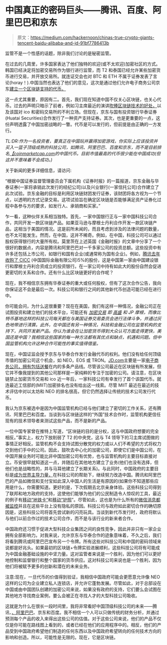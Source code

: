 # 中国真正的密码巨头——腾讯、百度、阿里巴巴和京东

> 原文：<https://medium.com/hackernoon/chinas-true-crypto-giants-tencent-baidu-alibaba-and-jd-91bf7786413b>

监管不是一个性感的话题，除非我们讨论的是秘密监管。

在过去的几周里，许多国家表达了他们独特的欢迎(或不太欢迎)加密社区的方式。韩国已经决定将加密交易所作为银行进行监管，而 T2 和泰国已经允许某些加密货币进行交易，并开放交易所。就连证交会也对 BTC 和 ETH 不属于证券发表了言论(horay！).中国当然也表达了他们的意见，这次是通过他们允许电子商务公司京东[建立一个区块链支持的代币。](https://www.coindesk.com/jd-coms-finance-arm-to-issue-asset-backed-securities-on-a-blockchain/)

这一点尤其重要，原因有二。首先，我们现在知道中国不仅关心区块链，也关心代币。过去的声明只暗示了前者，例如习主席最近的演讲[吹捧区块链技术的好处，](https://cnb.cx/2MyeMvu)以及该国对 ico 和密码交易所的不利立场。但现在，京东与国有投资银行华泰证券(Huatai Securities)合作发行了一种资产支持证券。其次，也是更重要的一点，这份声明透露了中国加密战略的一瞥。代币是可以发行的，但前提是由正确的一方发行。

*TL:DR:作为一名投资者，要真正在中国玩并赢得加密游戏，你实际上应该投资并买入一篮子顶级成熟的科技公司，如腾讯、阿里巴巴、百度和京东，而不是目前排名*[*【coinmarketcap.com*](http://coinmarketcap.com/)*的中国代币。目前市值最高的代币很少能在中国成功(但这并不意味着不会成功。)*

关于新闻的更多详细信息，请访问:

“根据中国证券监督管理委员会下属机构《证券时报》的一篇报道，京东金融与华泰证券(一家将承销此次发行的经纪公司)以及兴业银行(一家信托公司)合作建立了此次试验。京东金融的目标是利用区块链财团发行证券，该财团将各方视为一个节点，以透明的方式记录交易。这项试验旨在确定区块链是否能够满足资产证券化过程中各参与方的要求，如发行人、承销商和买家。”

乍一看，这种伙伴关系相当独特。首先，一家中国银行正与一家中国科技公司合作，共同开发一款区块链产品。如果亚马逊与摩根士丹利合作开发一款区块链产品，这相当于美国的情况。这是前所未闻的，而且考虑到涉及的法律问题的数量，也不太可能发生。然而，在中国，这并不稀奇。例如，在中国，科技公司可以通过股权获得银行的大量所有权。莫里茨在上述英国《金融时报》的文章中分享了一个很好的数据点，内容是腾讯和阿里巴巴对一千多家公司的投资总额。这些投资中有许多还包括上市公司，如银行和国有企业(或通常称为国有企业)。例如，[腾讯去年收购了 CICC](https://en.wikipedia.org/wiki/China_International_Capital_Corporation) (中国国际金融有限公司)5%的股份，这是中国第一家由中国建设银行和摩根士丹利合资成立的投资银行。在一家公司中持有如此大的股份自然会促进更密切的关系和合作。还有什么比区块链更好的合作呢？

现在，我不相信京东拥有华泰证券的重大或任何股权，但有了这次合作公告，我向你保证这不会是最后一次。科技公司和银行之间的其他新代币创造可能已经在进行中。

你可能会问，为什么这很重要？现在在美国，我们有这样一种情况，金融公司正在试图投资和建立他们的技术平台，可能还有 [*加密交易*](http://fortune.com/2018/05/02/goldman-sachs-cryptocurrency-trading-desk/) *即* [*高盛*](http://www.businessinsider.com/goldman-sachs-has-more-engineers-than-facebook-2015-4) *和 JP 摩根，而像比特币基地这样的科技公司每天都在与美国证券交易委员会进行法律斗争，并通过灰色地带进行清算。此外，在中国还有另一种情况，科技和金融公司在监管机构的支持下，共同开发新产品。你认为谁会在让加密货币得到大众认可方面走得更快，美国还是中国？我相信这些国家的每一种方法都有其优点和缺点，机遇和问题。但中国监管机构允许这种合作可能性的事实值得借鉴。*

现在，中国证监会授予京东与华泰合作发行金融代币的权利。他们没有给任何顶级市值的加密公司这个机会，如 NEO，EOS 或 TRON。[JD.com](http://jd.com/)主要是一家[电子商务公司，拥有包括送餐](http://bit.ly/2MB7BT5)在内的多条产品线。尽管该公司最近在区块链有所发展，但它并不像我提到的其他公司那样是一家纯粹的专注于加密的公司。请注意，在区块链禁止加密货币交易和 ico 近一年后，一家科技公司有幸发行了首个该国代币。就连最近工信部的(MIIT)加密排名也没有给出这一线索。尽管 MIIT 最近在最近的技术评估中对以太坊和 NEO 的排名很高，但它仍然选择让传统的技术公司发行代币。

我认为京东被选中是因为中国监管机构已经与他们建立了密切的工作关系，还有腾讯、阿里巴巴和百度。当谈到与区块链这样的“外国”技术合作时，监管机构更信任现有的技术领导者来测试这些产品，而不是新的产品。

一位中国专家曾在推特上写道，“区块链的目的是分权，这与中国政府想要的完全相反。”事实上，权力下放削弱了 T2 的中央党，这与 T4 领导下的习主席试图做的事情正好相反。监管机构不会支持试图分散党的权力或以人们不希望的方式将权力交到他们手中的公司。因此，鼓吹去中心化的加密公司，即使它们是中国公司，在中国开展业务时可能比非中国加密公司有优势，也与监管机构的主要目标直接对立。币安很早就知道这一点，并随后在其他地方建立了业务(他们也没有选择，但他们也是战略性的，并与马耳他建立了长期关系)。与此同时，中国政府的主要目标是[成为世界主导力量，](https://theatln.tc/2t3PQnh)在科技公司的帮助下，继续努力改造中国。腾讯和阿里巴巴的产品如微信和支付宝如此深入中国人的生活是有原因的(如果你不知道那些应用是什么，你需要知道。更好的是，下次假期去北京亲身体验。这些科技公司得到了联邦和地方政府的支持，这使他们能够为他们的公民制造令人惊叹的工具，最近的例子有[移动“地铁卡”](http://bit.ly/2t3OKYH)和[移动“护照](https://reut.rs/2MBc8oz)”。尽管如此，这也是为什么所有的[微信消息都被监控](https://tcrn.ch/2MAdn7K)并且在这些平台上没有隐私的原因。科技公司与政府如此密切合作的确切原因是，这些科技公司将首先尝试新的闪亮玩具。当谈到新代币发行时，政府将默认与他们以前合作过的技术公司合作，而不是与该行业的新来者合作。

中国政府还习惯于促进大型科技企业集团之间的良性竞争，因此并非只有一家企业拥有全部影响力。对我来说，允许京东与华泰合作的迹象意味着，不久之后，我们将看到腾讯或阿里巴巴宣布另一个令牌。所有这些对科技公司和中国的密码领域来说都是好兆头。如果最初的区块链+令牌实验进展顺利，这些科技公司将有可能成为中国金融基础设施的中坚力量。这对监管者来说是一个胜利，因为他们可以更好地控制和监督银行和整个国家的货币供应。这对科技公司来说也是一个胜利，因为他们将被赋予更多的创新和潜在的未来业务。

注意:现在，一旦代币的价值得到验证，我相信中国政府可能会更愿意允许像 NEO 这样的公司为企业建立私人连锁店，并允许它蓬勃发展。尽管如此，对于总部设在中国或由中国团队创建的加密公司来说，如果没有政府的支持，它们要么会试图在其他地方寻找商业案例，要么会被正在寻找人才的大型科技公司吸收。

这就是为什么在很长一段时间里，我将非常看好中国顶级科技公司的未来——腾讯、[、阿里巴巴](http://alibaba.com/)、京东和百度。我不相信一个人可以只做传统的财务分析，并通过预测每个产品的收入来得出这些公司的估值。对于这些公司来说，他们的产品不仅仅是你可能在路线图上看到的，或者已经在他们的应用程序中的。相反，他们的产品受到中国政府希望他们制造的任何东西以及中国政府希望转向的任何技术方向的影响和创造。所以，可能性是无限的。现在，它是区块链。